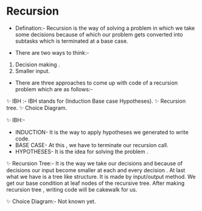# Recursion 

- Defination:- Recursion is the way of solving a problem in which we take some decisions because of which our problem gets converted into subtasks which is terminated at a base case.

- There are two ways to think:-
1. Decision making .
2. Smaller input.

+ There are three approaches to come up with code of a recursion problem which are as follows:-

✨ IBH :- IBH stands for (Induction Base case Hypotheses).
✨ Recursion tree.
✨ Choice Diagram.

✨ IBH:-

* INDUCTION- It is the way to apply hypotheses we generated to write code.
* BASE CASE- At this , we have to terminate our recursion call.
* HYPOTHESES- It is the idea for solving the problem .

✨ Recursion Tree:- It is the way we take our decisions and because of decisions our input become smaller at each and every decision . At last what we have is a tree like structure. It is made by input/output method. We get our base condition at leaf nodes of the recursive tree.
After making recursion tree , writing code will be cakewalk for us.

✨ Choice Diagram:- Not known yet.
